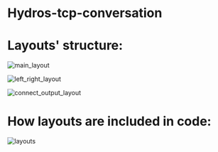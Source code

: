 # Hydros-tcp-conversation

# Layouts' structure:



![main_layout](https://user-images.githubusercontent.com/38670044/49691702-6d041000-fb48-11e8-94f5-76f6c11bf59c.png)

![left_right_layout](https://user-images.githubusercontent.com/38670044/49691703-77bea500-fb48-11e8-9902-965a5b2edcd1.png)

![connect_output_layout](https://user-images.githubusercontent.com/38670044/49691704-7ee5b300-fb48-11e8-8489-a4277c1c2497.png)




# How layouts are included in code:

![layouts](https://user-images.githubusercontent.com/38670044/49691709-94f37380-fb48-11e8-93dc-1fbf5930ffcc.png)
